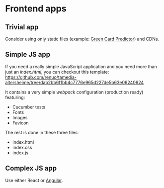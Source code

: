 # Frontend apps

## Trivial app

Consider using only static files (example: [Green Card Predictor](https://github.com/renuo/green-card-probability-frontend))
and CDNs.

## Simple JS app

If you need a really simple JavaScript application and you need more than just an *index.html*, you can checkout this template:
<https://github.com/renuo/tamedia-altersheime/tree/dab2bb6f1bb4c7776e965d227de5b63e06240624>

It contains a very simple *webpack* configuration (production ready) featuring:

* Cucumber tests
* Fonts
* Images
* Favicon

The rest is done in these three files:

* index.html
* index.css
* index.js

## Complex JS app

Use either React or [Angular](../angular/README.md).
